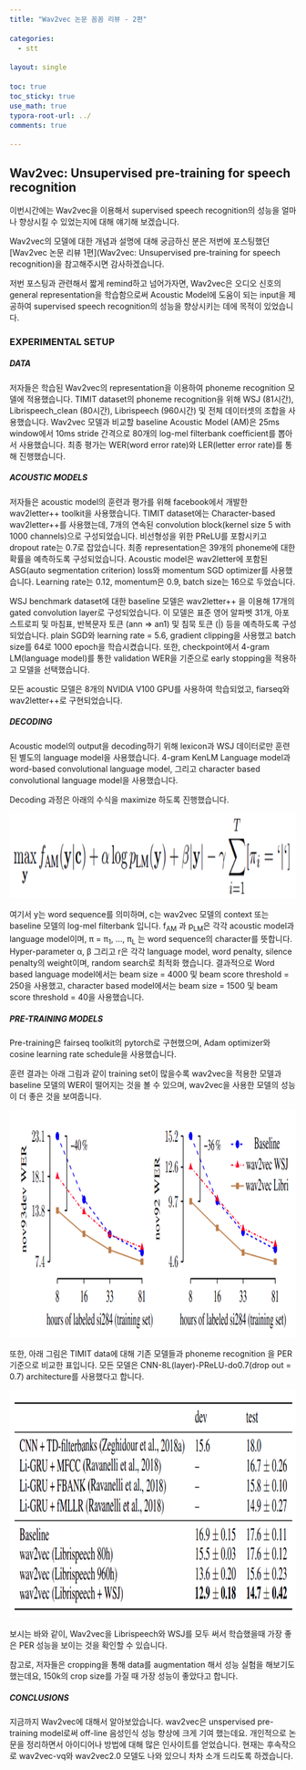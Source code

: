 ```yaml
---
title: "Wav2vec 논문 꼼꼼 리뷰 - 2편"

categories:
  - stt

layout: single

toc: true
toc_sticky: true
use_math: true
typora-root-url: ../
comments: true

---
```




## Wav2vec: Unsupervised pre-training for speech recognition



이번시간에는 Wav2vec을 이용해서 supervised speech recognition의 성능을 얼마나 향상시킬 수 있었는지에 대해 얘기해 보겠습니다.

Wav2vec의 모델에 대한 개념과 설명에 대해 궁금하신 분은 저번에 포스팅했던 [Wav2vec 논문 리뷰 1편](Wav2vec: Unsupervised pre-training for speech recognition)을 참고해주시면 감사하겠습니다.



저번 포스팅과 관련해서 짧게 remind하고 넘어가자면, Wav2vec은 오디오 신호의 general representation을 학습함으로써 Acoustic Model에 도움이 되는 input을 제공하여 supervised speech recognition의 성능을 향상시키는 데에 목적이 있었습니다.



### EXPERIMENTAL SETUP



##### DATA

저자들은 학습된 Wav2vec의 representation을 이용하여 phoneme recognition 모델에 적용했습니다. TIMIT dataset의 phoneme recognition을 위해 WSJ (81시간), Librispeech_clean (80시간), Librispeech (960시간) 및 전체 데이터셋의 조합을 사용했습니다. Wav2vec 모델과 비교할 baseline Acoustic Model (AM)은 25ms window에서 10ms stride 간격으로 80개의 log-mel filterbank coefficient를 뽑아서 사용했습니다. 최종 평가는 WER(word error rate)와 LER(letter error rate)를 통해 진행했습니다. 



##### ACOUSTIC MODELS

저자들은 acoustic model의 훈련과 평가를 위해 facebook에서 개발한 wav2letter++ toolkit을 사용했습니다. TIMIT dataset에는 Character-based wav2letter++를 사용했는데, 7개의 연속된 convolution block(kernel size 5 with 1000 channels)으로 구성되었습니다. 비선형성을 위한 PReLU를 포함시키고 dropout rate는 0.7로 잡았습니다. 최종 representation은 39개의 phoneme에 대한 확률을 예측하도록 구성되었습니다. Acoustic model은 wav2letter에 포함된 ASG(auto segmentation criterion) loss와 momentum SGD optimizer를 사용했습니다. Learning rate는 0.12, momentum은 0.9, batch size는 16으로 두었습니다.   

WSJ benchmark dataset에 대한 baseline 모델은 wav2letter++ 을 이용해 17개의 gated convolution layer로 구성되었습니다. 이 모델은 표준 영어 알파벳 31개, 아포스트로피 및 마침표, 반복문자 토큰 (ann => an1) 및 침묵 토큰 (|) 등을 예측하도록 구성되었습니다. plain SGD와 learning rate = 5.6, gradient clipping을 사용했고 batch size를 64로 1000 epoch을 학습시켰습니다. 또한, checkpoint에서 4-gram LM(language model)를 통한 validation WER을 기준으로 early stopping을 적용하고 모델을 선택했습니다.

모든 acoustic 모델은 8개의 NVIDIA V100 GPU를 사용하여 학습되었고, fiarseq와 wav2letter++로 구현되었습니다. 

 

##### DECODING

Acoustic model의 output을 decoding하기 위해 lexicon과 WSJ 데이터로만 훈련된 별도의 language model을 사용했습니다.  4-gram KenLM Language model과 word-based convolutional language model, 그리고 character based convolutional language model을 사용했습니다.

Decoding 과정은 아래의 수식을 maximize 하도록 진행했습니다.



<center>
  <img src="/images/wav2vec/decoding.png" width="1000" height="150">  
</center>



여기서 y는 word sequence를 의미하며, c는 wav2vec 모델의 context 또는 baseline 모델의 log-mel filterbank 입니다. f<sub>AM</sub> 과 p<sub>LM</sub>은 각각 acoustic model과 language model이며, π = π<sub>1</sub>, ..., π<sub>L</sub> 는 word sequence의 character를 뜻합니다. Hyper-parameter α, β 그리고  r은 각각 language model, word penalty, silence penalty의 weight이며, random search로 최적화 했습니다. 결과적으로 Word based language model에서는 beam size = 4000 및 beam score threshold = 250을 사용했고, character based model에서는 beam size = 1500 및 beam score threshold = 40을 사용했습니다. 



##### PRE-TRAINING MODELS

Pre-training은 fairseq toolkit의 pytorch로 구현했으며, Adam optimizer와 cosine learning rate schedule을 사용했습니다. 

훈련 결과는 아래 그림과 같이 training set이 많을수록 wav2vec을 적용한 모델과 baseline 모델의 WER이 떨어지는 것을 볼 수 있으며, wav2vec을 사용한 모델의 성능이 더 좋은 것을 보여줍니다.



<center>
  <img src="/images/wav2vec/result1.png" width="1000" height="400">  
</center>



또한, 아래 그림은 TIMIT data에 대해 기존 모델들과 phoneme recognition 을 PER 기준으로 비교한 표입니다. 모든 모델은 CNN-8L(layer)-PReLU-do0.7(drop out = 0.7) architecture를 사용했다고 합니다.



<center>
  <img src="/images/wav2vec/result2.png" width="1000" height="400">  
</center>

 

보시는 바와 같이, Wav2vec을 Librispeech와 WSJ를 모두 써서 학습했을때 가장 좋은 PER 성능을 보이는 것을 확인할 수 있습니다.

참고로, 저자들은 cropping을 통해 data를 augmentation 해서 성능 실험을 해보기도 했는데요, 150k의 crop size를 가질 때 가장 성능이 좋았다고 합니다.



##### CONCLUSIONS

지금까지 Wav2vec에 대해서 알아보았습니다. wav2vec은 unspervised pre-training model로써 off-line 음성인식 성능 향상에 크게 기여 했는데요. 개인적으로 논문을 정리하면서 아이디어나 방법에 대해 많은 인사이트를 얻었습니다. 현재는 후속작으로 wav2vec-vq와 wav2vec2.0 모델도 나와 있으니 차차 소개 드리도록 하겠습니다.

